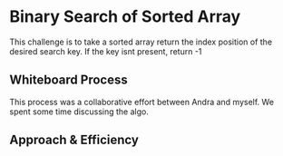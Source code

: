 # Binary Search of Sorted Array
<!-- Description of the challenge -->
This challenge is to take a sorted array return the index position of the desired search key. If the key isnt present, return -1

## Whiteboard Process
<!-- Embedded whiteboard image -->

This process was a collaborative effort between Andra and myself. We spent some time discussing the algo.

## Approach & Efficiency
<!-- What approach did you take? Discuss Why. What is the Big O space/time for this approach? -->

